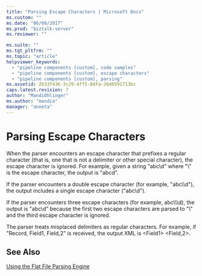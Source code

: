 ```yaml
---
title: "Parsing Escape Characters | Microsoft Docs"
ms.custom: ""
ms.date: "06/08/2017"
ms.prod: "biztalk-server"
ms.reviewer: ""

ms.suite: ""
ms.tgt_pltfrm: ""
ms.topic: "article"
helpviewer_keywords: 
  - "pipeline components [custom], code samples"
  - "pipeline components [custom], escape characters"
  - "pipeline components [custom], parsing"
ms.assetid: 2b33f436-3c29-4ff5-8dfa-26d6591713bc
caps.latest.revision: 7
author: "MandiOhlinger"
ms.author: "mandia"
manager: "anneta"
---
```

# Parsing Escape Characters
When the parser encounters an escape character that prefixes a regular character (that is, one that is not a delimiter or other special character), the escape character is ignored. For example, given a string "abc\d" where "\\" is the escape character, the output is "abcd".  
  
 If the parser encounters a double escape character (for example, "abc\\\d"), the output includes a single escape character ("abc\d").  
  
 If the parser encounters three escape characters (for example, abc\\\\\d), the output is "abc\d" because the first two escape characters are parsed to "\\" and the third escape character is ignored.  
  
 The parser treats misplaced delimiters as regular characters. For example, if "Record, Field1, Field,2" is received, the output XML is \<Field1\> \<Field,2\>.  
  
## See Also  
 [Using the Flat File Parsing Engine](../core/using-the-flat-file-parsing-engine.md)
